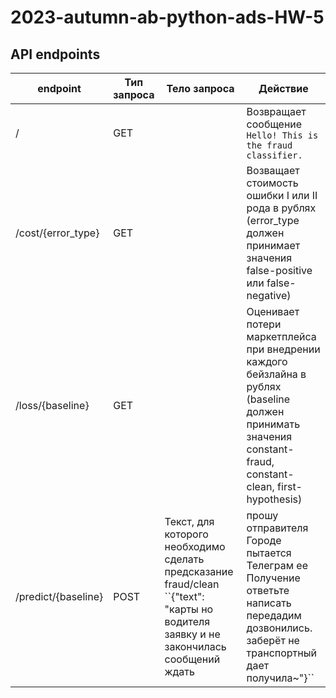 # 2023-autumn-ab-python-ads-HW-5

## API endpoints

| endpoint         | Тип запроса | Тело запроса                                                                                                 | Действие                                                                            |
|------------------|-------------|--------------------------------------------------------------------------------------------------------------|-------------------------------------------------------------------------------------|
| /                | GET         |                                                                                                              | Возвращает сообщение ``Hello! This is the fraud classifier.``                         |
| /cost/{error_type} | GET         |                                                                                                              | Возващает стоимость ошибки I или II рода в рублях (error_type должен принимает значения false-positive или false-negative)                                       |
| /loss/{baseline}           | GET         |                                                                                                              | Оценивает потери маркетплейса при внедрении каждого бейзлайна в рублях (baseline должен принимать значения constant-fraud, constant-clean, first-hypothesis)  |
| /predict/{baseline}         | POST        | Текст, для которого необходимо сделать предсказание fraud/clean ``{"text": "карты но водителя заявку и не закончилась сообщений ждать| прошу отправителя Городе пытается Телеграм ее Получение ответьте написать передадим дозвонились. заберёт не транспортный дает получила~"}`` | Возвращает предсказание класса (fraud/clean) для заданного входного текста                          |
